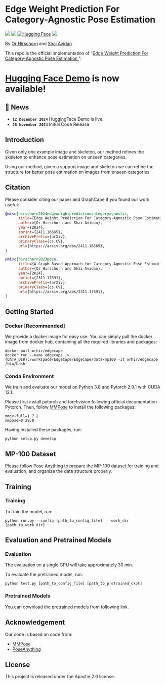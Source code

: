# Edge Weight Prediction For Category-Agnostic Pose Estimation
<a href="https://orhir.github.io/edge_cape/"><img src="https://img.shields.io/static/v1?label=Project&message=Website&color=blue"></a>
<a href="https://arxiv.org/pdf/2411.16665"><img src="https://img.shields.io/badge/arXiv-311.17891-b31b1b.svg"></a>
[![Hugging Face](https://img.shields.io/badge/%F0%9F%A4%97%20Hugging%20Face-Spaces-blue)](https://huggingface.co/spaces/orhir/EdgeCape)
<a href="https://www.apache.org/licenses/LICENSE-2.0.txt"><img src="https://img.shields.io/badge/License-Apache-yellow"></a>


By [Or Hirschorn](https://scholar.google.co.il/citations?user=GgFuT_QAAAAJ&hl=iw&oi=ao) and [Shai Avidan](https://scholar.google.co.il/citations?hl=iw&user=hpItE1QAAAAJ)

This repo is the official implementation of "[Edge Weight Prediction For Category-Agnostic Pose Estimation
](https://arxiv.org/abs/2411.16665)".

# [Hugging Face Demo](https://huggingface.co/spaces/orhir/EdgeCape) is now available!

## 🔔 News
- **`12 December 2024`** HuggingFace Demo is live.
- **`25 November 2024`** Initial Code Release


## Introduction
Given only one example image and skeleton,  our method refines the skeleton to enhance pose estimation on unseen categories.

Using our method, given a support image and skeleton we can refine the structure for better pose estimation on images from unseen categories.

## Citation
Please consider citing our paper and GraphCape if you found our work useful:
```bibtex
@misc{hirschorn2024edgeweightpredictioncategoryagnostic,
      title={Edge Weight Prediction For Category-Agnostic Pose Estimation}, 
      author={Or Hirschorn and Shai Avidan},
      year={2024},
      eprint={2411.16665},
      archivePrefix={arXiv},
      primaryClass={cs.CV},
      url={https://arxiv.org/abs/2411.16665}, 
}

@misc{hirschorn2023pose,
      title={A Graph-Based Approach for Category-Agnostic Pose Estimation}, 
      author={Or Hirschorn and Shai Avidan},
      year={2024},
      eprint={2311.17891},
      archivePrefix={arXiv},
      primaryClass={cs.CV},
      url={https://arxiv.org/abs/2311.17891}, 
}
```

## Getting Started

### Docker [Recommended]
We provide a docker image for easy use.
You can simply pull the docker image from docker hub, containing all the required libraries and packages:

```
docker pull orhir/edgecape
docker run --name edgecape -v {DATA_DIR}:/workspace/EdgeCape/EdgeCape/data/mp100 -it orhir/edgecape /bin/bash
```
### Conda Environment
We train and evaluate our model on Python 3.8 and Pytorch 2.0.1 with CUDA 12.1. 

Please first install pytorch and torchvision following official documentation Pytorch. 
Then, follow [MMPose](https://mmpose.readthedocs.io/en/latest/installation.html) to install the following packages:
```
mmcv-full=1.7.2
mmpose=0.29.0
```
Having installed these packages, run:
```
python setup.py develop
```

## MP-100 Dataset
Please follow [Pose Anything](https://github.com/orhir/PoseAnything) to prepare the MP-100 dataset for training and evaluation, and organize the data structure properly.

## Training

### Training
To train the model, run:
```
python run.py --config [path_to_config_file]  --work_dir [path_to_work_dir]
```

## Evaluation and Pretrained Models

### Evaluation
The evaluation on a single GPU will take approximately 30 min. 

To evaluate the pretrained model, run:
```
python test.py [path_to_config_file] [path_to_pretrained_ckpt]
```

### Pretrained Models

You can download the pretrained models from following [link](https://drive.google.com/drive/folders/1gbeeVQ-Y8Dj2FrsDatf5ZLWpzv5u8HyL?usp=sharing).

## Acknowledgement

Our code is based on code from:
 - [MMPose](https://github.com/open-mmlab/mmpose)
 - [PoseAnything](https://github.com/orhir/PoseAnything)


## License
This project is released under the Apache 2.0 license.
